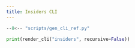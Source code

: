 ```yaml
---
title: Insiders CLI
---
```


```python exec="1"
--8<-- "scripts/gen_cli_ref.py"

print(render_cli("insiders", recursive=False))
```
